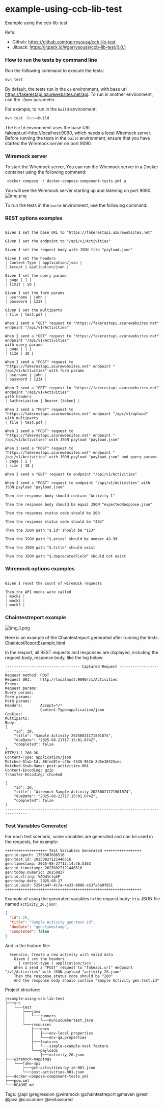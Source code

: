 # example-using-ccb-lib-test

Example using the ccb-lib-test

Refs:

- Github: https://github.com/gerrysousa/ccb-lib-test
- Jitpack: https://jitpack.io/#gerrysousa/ccb-lib-test/0.0.1

### How to run the tests by command line

Run the following command to execute the tests:

```bash
mvn test
```

By default, the tests run in the `qa` environment, with base
url https://fakerestapi.azurewebsites.net/api.
To run in another environment, use the `-Denv` parameter.

For example, to run in the `build` environment:

```bash
mvn test -Denv=build
```

The `build` environment uses the base URL fakeapi.url=http://localhost:9090, which needs a local
Wiremock server.
Before running the tests in the `build` environment, ensure that you have started the Wiremock
server on port 9090.

### Wiremock server

To start the Wiremock server, You can run the Wiremock server in a Docker container using the
following command:

```bash
 docker compose -f docker-compose-component-tests.yml u
```

You will see the Wiremock server starting up and listening on port 9090.
![img.png](img.png)

To run the tests in the `build` environment, use the following command:

### REST options examples

```

Given I set the base URL to "https://fakerestapi.azurewebsites.net"

Given I set the endpoint to "/api/v1/Activities"

Given I set the request body with JSON file "payload.json"

Given I set the headers
| Content-Type | application/json |
| Accept | application/json |

Given I set the query params
| page | 1 |
| limit | 50 |

Given I set the form params
| username | john |
| password | 1234 |

Given I set the multiparts
| file | test.pdf |

When I send a "GET" request to "https://fakerestapi.azurewebsites.net" endpoint "/api/v1/Activities"

When I send a "GET" request to "https://fakerestapi.azurewebsites.net" endpoint "/api/v1/Activities"
with query params
| page | 1 |
| size | 10 |

When I send a "POST" request to "https://fakerestapi.azurewebsites.net" endpoint "
/api/v1/Activities" with form params
| username | john |
| password | 1234 |

When I send a "GET" request to "https://fakerestapi.azurewebsites.net" endpoint "/api/v1/Activities"
with headers
| Authorization | Bearer {token} |

When I send a "POST" request to "https://fakerestapi.azurewebsites.net" endpoint "/api/v1/upload"
with multiparts
| file | test.pdf |

When I send a "POST" request to "https://fakerestapi.azurewebsites.net" endpoint "
/api/v1/Activities" with JSON payload "payload.json"

When I send a "POST" request to "https://fakerestapi.azurewebsites.net" endpoint "
/api/v1/Activities" with JSON payload "payload.json" and query params
| page | 1 |
| size | 10 |

When I send a "GET" request to endpoint "/api/v1/Activities"

When I send a "POST" request to endpoint "/api/v1/Activities" with JSON payload "payload.json"

Then the response body should contain "Activity 1"

Then the response body should be equal JSON "expectedResponse.json"

Then the response status code should be 200

Then the response status code should be "404"

Then the JSON path "$.id" should be "123"

Then the JSON path "$.price" should be number 49.99

Then the JSON path "$.title" should exist

Then the JSON path "$.deprecatedField" should not exist

```

### Wiremock options examples

```

Given I reset the count of wiremock requests

Then the API mocks were called
| mock1 |
| mock2 |
| mock3 |

```

### Chaintestreport example

![img_1.png](img_1.png)

Here is an example of the Chaintestreport generated after running the tests:
[ChaintestReportExample.html](ChaintestReportExample.html)

In the resport, all REST requests and responses are displayed, including the request body, response
body, like the log below:

```log
---------------------------------- Captured Request ----------------------------
Request method:	POST
Request URI:	http://localhost:9090/v1/Activities
Proxy:			
Request params:	
Query params:	
Form params:	
Path params:	
Headers:		Accept=*/*
				Content-Type=application/json
Cookies:		
Multiparts:		
Body:
{
    "id": 20,
    "title": "Sample Activity 20250821171501074",
    "dueDate": "2025-08-21T17:15:01.074Z",
    "completed": false
}
HTTP/1.1 200 OK
Content-Type: application/json
Matched-Stub-Id: 86fed8fe-c46c-4335-952b-2d5e18425cec
Matched-Stub-Name: post-activities-001
Content-Encoding: gzip
Transfer-Encoding: chunked

{
    "id": 20,
    "title": "Wiremock Sample Activity 20250821171501074",
    "dueDate": "2025-08-21T17:15:01.074Z",
    "completed": false
}
--------------------------------------------------------------------------------
```

### Test Variables Generated

For each test scenario, some variables are generated and can be used in the requests, for example:

```log
+++++++++++++++++++ Test Variables Generated +++++++++++++++++
gen:id.epoch: 1756307686516
gen:test.id: 20250827121446516
gen:timestamp: 2025-08-27T12:14:46.516Z
gen:id.timestamp: 20250827121446516
gen:today.numeric: 20250827
gen:id.string: VAOd1nlgbP
gen:today.date: 2025-08-27
gen:id.uuid: 5254ca47-4c7a-4e33-8086-a63fa5a9f851
++++++++++++++++++++++++++++++++++++++++++++++++++++++++++++++
```

Example of using the generated variables in the request body:
In a JSON file named `activity_20.json`:

```json
{
  "id": 20,
  "title": "Sample Activity gen:test.id",
  "dueDate": "gen:timestamp",
  "completed": false
}
```

And in the feature file:

```feature
  Scenario: Create a new activity with valid data
    Given I set the headers
      | content-type | application/json |
    When I send a "POST" request to "fakeapi.url" endpoint "/v1/Activities" with JSON payload "activity_20.json"
    Then the response status code should be "200"
    And the response body should contain "Sample Activity gen:test.id"
```

Project structure:

```
/example-using-ccb-lib-test
├───src
│   └───test
│       ├───java
│       │   └───runners
│       │       └───RunCucumberTest.java
│       └───resources
│           ├───envs
│           │   ├───env-local.properties
│           │   └───env-qa.properties
│           ├───features
│           │   └───simple-example-test.feature
│           └───payloads
│               ├───activity_20.json
├───wiremock-mappings
│   └───fake-api
│       ├───get-activities-by-id-001.json
│       └───post-activities-001.json
├───docker-compose-component-tests.yml
├───pom.xml
└───README.md
```

Tags: @api @regression @wiremock @chaintestreport @maven @rest @java @cucumber @restassured